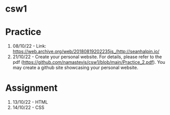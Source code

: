# csw1

# Practice
1. 08/10/22 - Link: https://web.archive.org/web/20180819202235js_/http://seanhalpin.io/
2. 21/10/22 - Create your personal website. For details, please refer to the pdf (https://github.com/namastevis/csw1/blob/main/Practice_2.pdf). You may create a github site showcasing your personal website.

# Assignment
1. 13/10/22 - HTML
2. 14/10/22 - CSS
